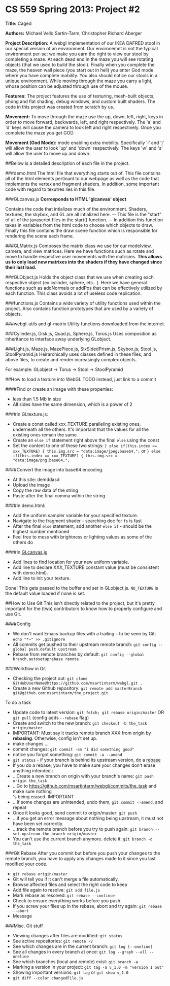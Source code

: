 #  CS 559 Spring 2013: Project #2



**Title:** Caged

**Authors:** Michael Vello Sartin-Tarm, Christopher Richard Aberger

**Project Description:**  A webgl implementation of our IKEA DAFRED stool in 
 our special version of an environment.  Our environemnt is not the 
 typical environment per-se; we make you earn the right to view our
 stool by completing a maze.  At each dead end in the maze you will
 see rotating objects (that we used to build the stool).  Finally
 when you complete the maze, the heaven wall piece (you start out in
 hell) you enter God mode where you have complete mobility.  You
 also should notice our stools in a unique environment.  While 
 moving through the maze you carry a light, whose position can 
 be adjusted through use of the mouse.

**Features:** The project features the use of texturing, mesh-built objects, 
     phong and flat shading, debug windows, and custom built shaders.
         The code in this project was created from scratch by us.

**Movement:**  To move through the maze use the up, down, left, right, keys in
  	                     order to move forward, backwards, left, and right respectively.
			     	                The 'a' and 'd' keys will cause the camera to look left and 
						    	            right respectively.  Once you complete the maze you get GOD 

**Movement (God Mode):**
        mode enabling extra mobility.  Specifically 'i' and 'j' will
	         allow the user to look 'up' and 'down' respectively.  The keys
		               'w' and 's' will allow the user to move up and down.

##Below is a detailed description of each file in the project.

###demo.html
 The html file that everything starts out of.  This file contains all 
of the html elements pertinant to our webpage as well as the code
that implements the vertex and fragment shaders.  In addition, 
some important code with regard to texutres lies in this file.

###GLcanvas.js
**Corresponds to HTML 'glcanvas' object**
 
Contains the code that intializes much of the environment.  Shaders,
	 textures, the skybox, and GL are all intialized here. -- This file 
	 is the "start" of all of the javascript files in the start() function. -- 
	 In addition this function takes in variables from the html code to 
	 choose which objects to draw.  Finally this file contains the 
	 draw scene function which is responsible for rendering the scene
	 each frame.

###GLMatrix.js
Composes the matrix class we use for our modelview, camera, and view
	 matrices.  Here we have functions such as rotate and move to handle
	 respective user movements with the matricies.
	 **This allows us to only load new matrixes into the shaders if they
         have changed since their last load.**

###GLObject.js
Holds the object class that we use when creating each respective 
      object (ex cylinder, sphere, etc...).  Here we have general functions
      such as addNormals or addPos that can be effectively utilized by each 
      function.  This class avoids a lot of useless code replication.

###functions.js
Contains a wide variety of utility functions used within the project.
	 Also contains function prototypes that are used by a variety of objects.

###webgl-utils and gl-matrix
Utility functions downloaded from the internet.

###Cylinder.js, Disk.js,  Quad.js, Sphere.js, Torus.js
Uses composition as inheritance to interface away underlying GLobject.
 
###Light.js, Maze.js, MazePiece.js, SixSidedPrism.js, Skybox.js, Stool.js, StoolPyramid.js
Heirarchically uses classes defined in these files, and above files,
	          to create and render increasingly complex objects.

For example: GLobject -> Torus -> Stool -> StoolPyramid

##How to load a texture into WebGL
TODO instead, just link to a commit

####Find or create an image with these properties:
- less than 1.5 Mb in size 
- All sides have the same dimension, which is a power of 2

####In GLtexture.js:
- Create a const called xxx_TEXTURE paralleling existing ones, underneath all the others. It's important that the values for all the existing ones remain the same.
- Create an `else if` statement right above the final `else` using the const
- Set the content to one of these two strings:
   `} else if(this.index == xxx_TEXTURE) { this.img.src = "data:image/jpeg;base64,";` or
   `} else if(this.index == xxx_TEXTURE) { this.img.src = "data:image/png;base64,";`

####Convert the image into base64 encoding.
- At this site: demddasd
- Upload the image
- Copy the raw data of the string
- Paste after the final comma within the string

####In demo.html:
- Add the uniform sampler variable for your specified texture.
- Navigate to the fragment shader - searching doc for `fs` is fast
- After the final `else` statement, add another `else if` - should be the highest number mentioned
- Feel free to mess with brightness or lighting values as some of the others do

####In [GLcanvas.js](GLcanvas.js)
- Add lines to find location for your new uniform variable.
- Add line to declare XXX_TEXTURE constant value (must be consistent with demo.html).
- Add line to init your texture.

Done! This gets passed to the buffer and set in GLobject.js. `NO_TEXTURE` is the default value loaded if none is set.

##How to Use Git
This isn't directly related to the project, but it's pretty important for the (two) 
  contributors to know how to properly configure and use Git.

####Config
- We don't want Emacs backup files with a trailing `~` to be seen by Git: `echo "*~" >> .gitignore`
- All commits get pushed to their upstream remote branch: `git config --global push.default upstream`
- Rebase from remote branches by default: `git config --global branch.autosetuprebase remote`

###Workflow in Git
- Checking the project out: `git clone GitHubUserName@https://github.com/msartintarm/webgl.git .`
- Create a new Github repository: `git remote add masterBranch git@github.com:msartintarm/the_project.git`

To do a task 
- Update code to latest version: `git fetch; git rebase origin/master` OR `git pull` (config adds `--rebase` flag)
- Create and switch to the new branch: `git checkout -b the_task origin/master`
- IMPORTANT: Must say it tracks remote branch XXX from origin by **rebasing**. Otherwise, config isn't set up.
- make changes ...
- commit changes: `git commit -am "i did something good"`
- notice you forgot something: `git commit -a --amend`
- `git status` - if your branch is behind its upstream version, do a [rebase](README.md#git-rebase)
- If you do a rebase, you have to make sure your changes don't erase anything intended.:
- ...Create a new branch on origin with your branch's name: `git push origin the_task`
- ...Go to https://github.com/msartintarm/webgl/commits/the_task and make sure nothing\
's being erased. IMPORTANT
- ...If some changes are unintended, undo them, `git commit --amend`,  and repeat
- Once it looks good, send commit to origin/master: `git push`
- ...if you get an error message about nothing being upstream, it must not have been set correctly.
- ...track the remote branch before you try to push again: `git branch --set-upstream the_branch origin/master`
- You can't use the current branch anymore. delete it: `git branch -d the_task`

###Git Rebase
After you commit but before you push your changes to the remote branch, you have to
 apply any changes made to it since you last modified your code.
- `git rebase origin/master`
- Git will tell you if it can't merge a file automatically.
- Browse affected files and select the right code to keep
- Add file again to resolve: `git add file.js`
- Mark rebase as resolved: `git rebase --continue`
- Check to ensure everything works before you push.
- If you screw your files up in the rebase, abort and try again: `git rebase --abort`
- Message

###Misc. Git stuff
- Viewing changes after files are modified: `git status`
- See active repositories: `git remote -v`
- See which changes are in the current branch: `git log [--oneline]` 
- See all changes in every branch at once: `git log --graph --all --oneline`
- See which branches (local and remote) exist: `git branch -a`
- Marking a version in your project: `git tag -a v_1.0 -m "version 1 out"`
- Showing important versions: `git tag` or `git show v_1.0`
- `git diff --color changedFile.js`
